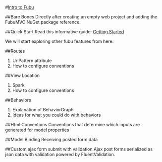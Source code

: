 #[Intro to Fubu](http://fubumvc.com)

##Bare Bones
Directly after creating an empty web project and adding the FubuMVC NuGet package reference.

##Quick Start
Read this informative guide: [Getting Started](http://guides.fubumvc.com/getting_started.html)

We will start exploring other fubu features from here.

##Routes
1. UrlPattern attribute
2. How to configure conventions

##View Location
1. Spark
2. How to configure conventions

##Behaviors
1. Explanation of BehaviorGraph
2. Ideas for what you could do with behaviors

##Html Conventions
Conventions that determine which inputs are generated for model properties

##Model Binding
Receiving posted form data

##Custom ajax form submit with validation
Ajax post forms serialized as json data with validation powered by FluentValidation.
